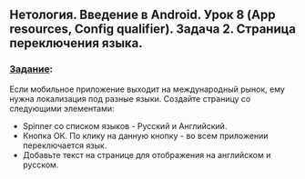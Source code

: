 ## Нетология. Введение в Android. Урок 8 (App resources, Config qualifier). Задача 2. Страница переключения языка.

### [Задание](https://github.com/netology-code/and-homeworks/tree/master/3.3.AppResources/3.3.2):

Если мобильное приложение выходит на международный рынок, ему нужна локализация под разные языки. Создайте страницу со следующими элементами:

- Spinner со списком языков - Русский и Английский.
- Кнопка ОК. По клику на данную кнопку - во всем приложении переключается язык.
- Добавьте текст на странице для отображения на английском и русском.